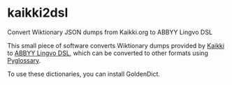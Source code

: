 # kaikki2dsl
Convert Wiktionary JSON dumps from Kaikki.org to ABBYY Lingvo DSL

This small piece of software converts Wiktionary dumps provided by [Kaikki](https://kaikki.org/) to [ABBYY Lingvo DSL](https://documentation.help/ABBYY-Lingvo8/DSL_MAIN_DLG.htm),
which can be converted to other formats using [Pyglossary](https://github.com/ilius/pyglossary).

To use these dictionaries, you can install GoldenDict.

